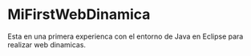 # MiFirstWebDinamica

Esta en una primera experienca con el entorno de Java en Eclipse para realizar web dinamicas.
